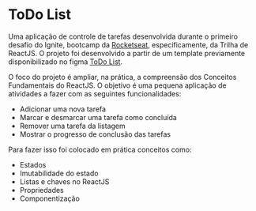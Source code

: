# ToDo List 

Uma aplicação de controle de tarefas desenvolvida durante o primeiro desafio do Ignite, bootcamp da [Rocketseat](https://www.rocketseat.com.br/ "Site da rocketseat"), 
especificamente, da Trilha de ReactJS. O projeto foi desenvolvido a partir de um template previamente disponibilizado no figma 
[ToDo List](https://www.figma.com/file/0n0zDN7zbzhRbaEO74Xesx/ToDo-List/duplicate?node-id=0%3A1 "Template do ToDo List").

O foco do projeto é ampliar, na prática, a compreensão dos Conceitos Fundamentais do ReactJS. O objetivo é uma pequena aplicação de atividades a fazer com as seguintes 
funcionalidades:
- Adicionar uma nova tarefa
- Marcar e desmarcar uma tarefa como concluída
- Remover uma tarefa da listagem
- Mostrar o progresso de conclusão das tarefas

Para fazer isso foi colocado em prática conceitos como:
- Estados
- Imutabilidade do estado
- Listas e chaves no ReactJS
- Propriedades
- Componentização
